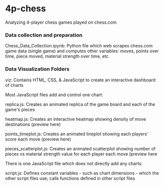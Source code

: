 # 4p-chess
Analyzing 4-player chess games played on chess.com

### Data collection and preparation
Chess_Data_Collection.ipynb: Python file which web scrapes chess.com game data (single game) and computes other variables: moves, points over time, piece moved, material strength over time, etc

### Data Visualization Folders

viz: Contains HTML, CSS, & JavaScript to create an interactive dashboard of charts

Most JavaScript files add and control one chart:

replica.js: Creates an animated replica of the game board and each of the game's pieces

heatmap.js: Creates an interactive heatmap showing density of move destinations (preview here)

points_timeplot.js: Creates an animated lineplot showing each players' score each move (preview here)

pieces_scatterplot.js: Creates an animated scatterplot showing number of pieces vs material strength value for each player each move (preview here

There is one JavaScript file which does not directly add any charts:

script.js: Defines constant variables - such as chart dimensions - which the other script files use; calls functions defined in other script files

